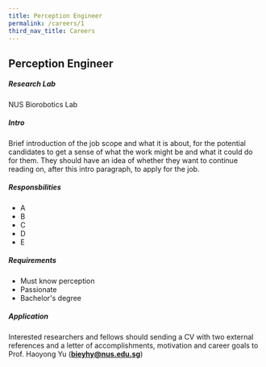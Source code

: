 ```yaml
---
title: Perception Engineer
permalink: /careers/1
third_nav_title: Careers
---
```

## Perception Engineer
##### Research Lab
NUS Biorobotics Lab
  
##### Intro  
Brief introduction of the job scope and what it is about, for the potential candidates to get a sense of what the work might be and what it could do for them. They should have an idea of whether they want to continue reading on, after this intro paragraph, to apply for the job.  
  
##### Responsbilities
- A
- B
- C
- D
- E

##### Requirements
- Must know perception
- Passionate
- Bachelor's degree

##### Application  
Interested researchers and fellows should sending a CV with two external references and a letter of accomplishments, motivation and career goals to Prof. Haoyong Yu (**bieyhy@nus.edu.sg**)